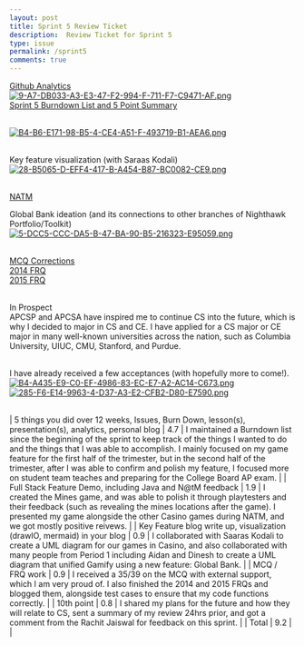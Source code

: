 ```yaml
---
layout: post
title: Sprint 5 Review Ticket
description:  Review Ticket for Sprint 5
type: issue
permalink: /sprint5
comments: true
---
```


[Github Analytics](https://github.com/dino596)<br>
[![9-A7-DB033-A3-E3-47-F2-994-F-711-F7-C9471-AF.png](https://i.postimg.cc/28tvh7g3/9-A7-DB033-A3-E3-47-F2-994-F-711-F7-C9471-AF.png)](https://postimg.cc/2V4Vfhkf)<br>
[Sprint 5 Burndown List and 5 Point Summary](https://github.com/dino596/arthur_2025/issues/6)<br><br>

[![B4-B6-E171-98-B5-4-CE4-A51-F-493719-B1-AEA6.png](https://i.postimg.cc/MprkqdqC/B4-B6-E171-98-B5-4-CE4-A51-F-493719-B1-AEA6.png)](https://postimg.cc/K1Lp57Kf)<br><br>

Key feature visualization (with Saraas Kodali)<br>
[![28-B5065-D-EFF4-417-B-A454-B87-BC0082-CE9.png](https://i.postimg.cc/wMkrwc1s/28-B5065-D-EFF4-417-B-A454-B87-BC0082-CE9.png)](https://postimg.cc/9wr1M9tW)<br><br>

[NATM](https://dino596.github.io/arthur_2025/natm)

Global Bank ideation (and its connections to other branches of Nighthawk Portfolio/Toolkit)<br>
[![5-DCC5-CCC-DA5-B-47-BA-90-B5-216323-E95059.png](https://i.postimg.cc/DZjk5tBL/5-DCC5-CCC-DA5-B-47-BA-90-B5-216323-E95059.png)](https://postimg.cc/xJz41Fr1)<br><br>

[MCQ Corrections](https://dino596.github.io/arthur_2025/mcq)<br>
[2014 FRQ](https://dino596.github.io/arthur_2025/2014)<br>
[2015 FRQ](https://dino596.github.io/arthur_2025/2015)<br><br>

In Prospect<br>
APCSP and APCSA have inspired me to continue CS into the future, which is why I decided to major in CS and CE. I have applied for a CS major or CE major in many well-known universities across the nation, such as Columbia University, UIUC, CMU, Stanford, and Purdue.<br><br>

I have already received a few acceptances (with hopefully more to come!).<br>
[![B4-A435-E9-C0-EF-4986-83-EC-E7-A2-AC14-C673.png](https://i.postimg.cc/HL74x57M/B4-A435-E9-C0-EF-4986-83-EC-E7-A2-AC14-C673.png)](https://postimg.cc/SXkz1ndQ)<br>
[![285-F6-E14-9963-4-D37-A3-E2-CFB2-D80-E7590.png](https://i.postimg.cc/43NpQv87/285-F6-E14-9963-4-D37-A3-E2-CFB2-D80-E7590.png)](https://postimg.cc/jDmWsfYt)<br><br>

| 5 things you did over 12 weeks, Issues, Burn Down, lesson(s), presentation(s), analytics, personal blog | 4.7 | I maintained a Burndown list since the beginning of the sprint to keep track of the things I wanted to do and the things that I was able to accomplish. I mainly focused on my game feature for the first half of the trimester, but in the second half of the trimester, after I was able to confirm and polish my feature, I focused more on student team teaches and preparing for the College Board AP exam. |
| Full Stack Feature Demo, including Java and N@tM feedback                                               | 1.9 | I created the Mines game, and was able to polish it through playtesters and their feedback (such as revealing the mines locations after the game). I presented my game alongside the other Casino games during NATM, and we got mostly positive reivews.                                                                                                                                                         |
| Key Feature blog write up, visualization (drawIO, mermaid) in your blog                                 | 0.9 | I collaborated with Saaras Kodali to create a UML diagram for our games in Casino, and also collaborated with many people from Period 1 including Aidan and Dinesh to create a UML diagram that unified Gamify using a new feature: Global Bank.                                                                                                                                                                 |
| MCQ / FRQ work                                                                                          | 0.9 | I received a 35/39 on the MCQ with external support, which I am very proud of. I also finished the 2014 and 2015 FRQs and blogged them, alongside test cases to ensure that my code functions correctly.                                                                                                                                                                                                         |
| 10th point                                                                                              | 0.8 | I shared my plans for the future and how they will relate to CS, sent a summary of my review 24hrs prior, and got a comment from the Rachit Jaiswal for feedback on this sprint.                                                                                                                                                                                                                                 |
| Total                                                                                                   | 9.2 |                                                                                                                                                                                                                                                                                                                                                                                                                  |